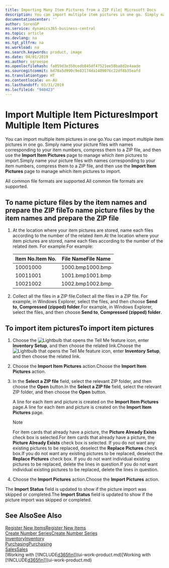 ```yaml
---
title: Importing Many Item Pictures from a ZIP File| Microsoft Docs
description: You can import multiple item pictures in one go. Simply name your picture files with names corresponding to your item numbers, compress them to a zip file, and then use the Import Item Pictures page to manage which item pictures to import.
documentationcenter: ''
author: SorenGP
ms.service: dynamics365-business-central
ms.topic: article
ms.devlang: na
ms.tgt_pltfrm: na
ms.workload: na
ms.search.keywords: product, image
ms.date: 04/01/2019
ms.author: sgroespe
ms.openlocfilehash: fa859d3e350cedb845df47521ee58ba8d2e4aade
ms.sourcegitcommit: bd78a5d990c9e83174da1409076c22df8b35eafd
ms.translationtype: HT
ms.contentlocale: en-AU
ms.lasthandoff: 03/31/2019
ms.locfileid: "940423"
---
```

# <a name="import-multiple-item-pictures"></a><span data-ttu-id="d072d-104">Import Multiple Item Pictures</span><span class="sxs-lookup"><span data-stu-id="d072d-104">Import Multiple Item Pictures</span></span>
<span data-ttu-id="d072d-105">You can import multiple item pictures in one go.</span><span class="sxs-lookup"><span data-stu-id="d072d-105">You can import multiple item pictures in one go.</span></span> <span data-ttu-id="d072d-106">Simply name your picture files with names corresponding to your item numbers, compress them to a ZIP file, and then use the **Import Item Pictures** page to manage which item pictures to import.</span><span class="sxs-lookup"><span data-stu-id="d072d-106">Simply name your picture files with names corresponding to your item numbers, compress them to a ZIP file, and then use the **Import Item Pictures** page to manage which item pictures to import.</span></span>

<span data-ttu-id="d072d-107">All common file formats are supported.</span><span class="sxs-lookup"><span data-stu-id="d072d-107">All common file formats are supported.</span></span>

## <a name="to-name-picture-files-by-the-item-names-and-prepare-the-zip-file"></a><span data-ttu-id="d072d-108">To name picture files by the item names and prepare the ZIP file</span><span class="sxs-lookup"><span data-stu-id="d072d-108">To name picture files by the item names and prepare the ZIP file</span></span>
1. <span data-ttu-id="d072d-109">At the location where your item pictures are stored, name each files according to the number of the related item.</span><span class="sxs-lookup"><span data-stu-id="d072d-109">At the location where your item pictures are stored, name each files according to the number of the related item.</span></span> <span data-ttu-id="d072d-110">For example:</span><span class="sxs-lookup"><span data-stu-id="d072d-110">For example:</span></span>

    |<span data-ttu-id="d072d-111">Item No.</span><span class="sxs-lookup"><span data-stu-id="d072d-111">Item No.</span></span>|<span data-ttu-id="d072d-112">File Name</span><span class="sxs-lookup"><span data-stu-id="d072d-112">File Name</span></span>|
    |-|-|
    |<span data-ttu-id="d072d-113">1000</span><span class="sxs-lookup"><span data-stu-id="d072d-113">1000</span></span>|<span data-ttu-id="d072d-114">1000.bmp</span><span class="sxs-lookup"><span data-stu-id="d072d-114">1000.bmp</span></span>|
    |<span data-ttu-id="d072d-115">1001</span><span class="sxs-lookup"><span data-stu-id="d072d-115">1001</span></span>|<span data-ttu-id="d072d-116">1001.bmp</span><span class="sxs-lookup"><span data-stu-id="d072d-116">1001.bmp</span></span>|
    |<span data-ttu-id="d072d-117">1002</span><span class="sxs-lookup"><span data-stu-id="d072d-117">1002</span></span>|<span data-ttu-id="d072d-118">1002.bmp</span><span class="sxs-lookup"><span data-stu-id="d072d-118">1002.bmp</span></span>|

2. <span data-ttu-id="d072d-119">Collect all the files in a ZIP file.</span><span class="sxs-lookup"><span data-stu-id="d072d-119">Collect all the files in a ZIP file.</span></span> <span data-ttu-id="d072d-120">For example, in Windows Explorer, select the files, and then choose **Send to**, **Compressed (zipped) folder**.</span><span class="sxs-lookup"><span data-stu-id="d072d-120">For example, in Windows Explorer, select the files, and then choose **Send to**, **Compressed (zipped) folder**.</span></span>     

## <a name="to-import-item-pictures"></a><span data-ttu-id="d072d-121">To import item pictures</span><span class="sxs-lookup"><span data-stu-id="d072d-121">To import item pictures</span></span>
1. <span data-ttu-id="d072d-122">Choose the ![Lightbulb that opens the Tell Me feature](media/ui-search/search_small.png "Tell me what you want to do") icon, enter **Inventory Setup**, and then choose the related link.</span><span class="sxs-lookup"><span data-stu-id="d072d-122">Choose the ![Lightbulb that opens the Tell Me feature](media/ui-search/search_small.png "Tell me what you want to do") icon, enter **Inventory Setup**, and then choose the related link.</span></span>
2. <span data-ttu-id="d072d-123">Choose the **Import Item Pictures** action.</span><span class="sxs-lookup"><span data-stu-id="d072d-123">Choose the **Import Item Pictures** action.</span></span>
3. <span data-ttu-id="d072d-124">In the **Select a ZIP file** field, select the relevant ZIP folder, and then choose the **Open** button.</span><span class="sxs-lookup"><span data-stu-id="d072d-124">In the **Select a ZIP file** field, select the relevant ZIP folder, and then choose the **Open** button.</span></span>

    <span data-ttu-id="d072d-125">A line for each item and picture is created on the **Import Item Pictures** page.</span><span class="sxs-lookup"><span data-stu-id="d072d-125">A line for each item and picture is created on the **Import Item Pictures** page.</span></span>

    > [!NOTE]
    > <span data-ttu-id="d072d-126">For item cards that already have a picture, the **Picture Already Exists** check box is selected.</span><span class="sxs-lookup"><span data-stu-id="d072d-126">For item cards that already have a picture, the **Picture Already Exists** check box is selected.</span></span> <span data-ttu-id="d072d-127">If you do not want any existing pictures to be replaced, deselect the **Replace Pictures** check box.</span><span class="sxs-lookup"><span data-stu-id="d072d-127">If you do not want any existing pictures to be replaced, deselect the **Replace Pictures** check box.</span></span> <span data-ttu-id="d072d-128">If you do not want individual existing pictures to be replaced, delete the lines in question.</span><span class="sxs-lookup"><span data-stu-id="d072d-128">If you do not want individual existing pictures to be replaced, delete the lines in question.</span></span>

3. <span data-ttu-id="d072d-129">Choose the **Import Pictures** action.</span><span class="sxs-lookup"><span data-stu-id="d072d-129">Choose the **Import Pictures** action.</span></span>

<span data-ttu-id="d072d-130">The **Import Status** field is updated to show if the picture import was skipped or completed.</span><span class="sxs-lookup"><span data-stu-id="d072d-130">The **Import Status** field is updated to show if the picture import was skipped or completed.</span></span>       

## <a name="see-also"></a><span data-ttu-id="d072d-131">See Also</span><span class="sxs-lookup"><span data-stu-id="d072d-131">See Also</span></span>
[<span data-ttu-id="d072d-132">Register New Items</span><span class="sxs-lookup"><span data-stu-id="d072d-132">Register New Items</span></span>](inventory-how-register-new-items.md)  
[<span data-ttu-id="d072d-133">Create Number Series</span><span class="sxs-lookup"><span data-stu-id="d072d-133">Create Number Series</span></span>](ui-create-number-series.md)  
[<span data-ttu-id="d072d-134">Inventory</span><span class="sxs-lookup"><span data-stu-id="d072d-134">Inventory</span></span>](inventory-manage-inventory.md)  
[<span data-ttu-id="d072d-135">Purchasing</span><span class="sxs-lookup"><span data-stu-id="d072d-135">Purchasing</span></span>](purchasing-manage-purchasing.md)  
[<span data-ttu-id="d072d-136">Sales</span><span class="sxs-lookup"><span data-stu-id="d072d-136">Sales</span></span>](sales-manage-sales.md)  
<span data-ttu-id="d072d-137">[Working with [!INCLUDE[d365fin](includes/d365fin_md.md)]](ui-work-product.md)</span><span class="sxs-lookup"><span data-stu-id="d072d-137">[Working with [!INCLUDE[d365fin](includes/d365fin_md.md)]](ui-work-product.md)</span></span>

